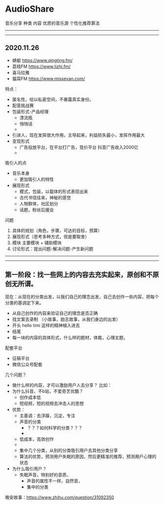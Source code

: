 # AudioShare

音乐分享 种类 内容 优质的音乐源 个性化推荐算法

---
---

## 2020.11.26
    
+ 蜻蜓 https://www.qingting.fm/
+ 荔枝FM https://www.lizhi.fm/
+ 喜马拉雅 
+ 猫耳FM https://www.missevan.com/

特点：
+ 匿名性，给以私密空间，不暴露真实身份。
+ 配音挑战赛
+ 包装形式-产品经理
  + 漂流瓶
  + 悄悄话
  + 
+ 引进人，现在发挥很大作用，主导起来，利益损失最小，发挥作用最大
+ 变现形式
  + 广告投放平台，在平台打广告，竞价平台 抖音广告收入2000亿
  + 
  
吸引人的点
+ 音乐本身
  + 更加吸引人的特性
+ 展现形式
  + 模式，包装，以载体的形式表现出来
  + 古代书信往来，神秘的感觉
  + 人物群体，社区划分
  + 话题，粉丝后援会

问题
1. 具体的规划（角色，步骤，可达的目标，预算）
2. 展现形式（思考多种方式，但是要取舍）
3. 模块 主要模块 + 辅助模块
3. 讨论形式：提出问题-解决问题-产生新问题  
  
---
---
## 第一阶段：找一些网上的内容去充实起来，原创和不原创无所谓。

现在：从现在的分类出发，以我们自己的理念出发，自己去创作一些内容，把每个分类的基调定下来。
+ 从自己创作的内容来验证自己的理念是否正确
+ 找文案去录制 （小故事，励志故事，从我们身边的出发）
+ 开头 hello timi 这样的精神植入进去
+ 结尾 
+ 每一块的内容的具体形式，什么样的题材，体裁，心理主题，

配套平台
+ 征稿平台
+ 微信公众号配套

几个问题？
+ 做什么样的内容，才可以激励用户人去分享？
  比如：
+ 为什么抖音，不b站，不爱奇艺优酷？
  + 创作成本低
  + 短视频，短的视频去冲击人的思想
+ 优势：
  + 主基调：去浮躁，沉淀，专注
  + 声音的分类
    + ？？？如何科学的分类？？？
    + 
  + 低成本，高效创作
  + 
  + 集中几个分类，从别的分类吸引用户去其他分类分享
  + 算法的优势，预测用户失眠的原因，然后更精准的推荐，预测用户心理的状态
+ 为什么吸引用户？
  + 失眠声音，特别好的音质，
    + 声音的属性不一样，自然音，
    + 集中的分类


  
晚安故事：https://www.zhihu.com/question/31092350
